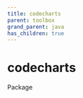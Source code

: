 ```yaml
---
title: codecharts
parent: toolbox
grand_parent: java
has_children: true
---
```

# codecharts
Package
